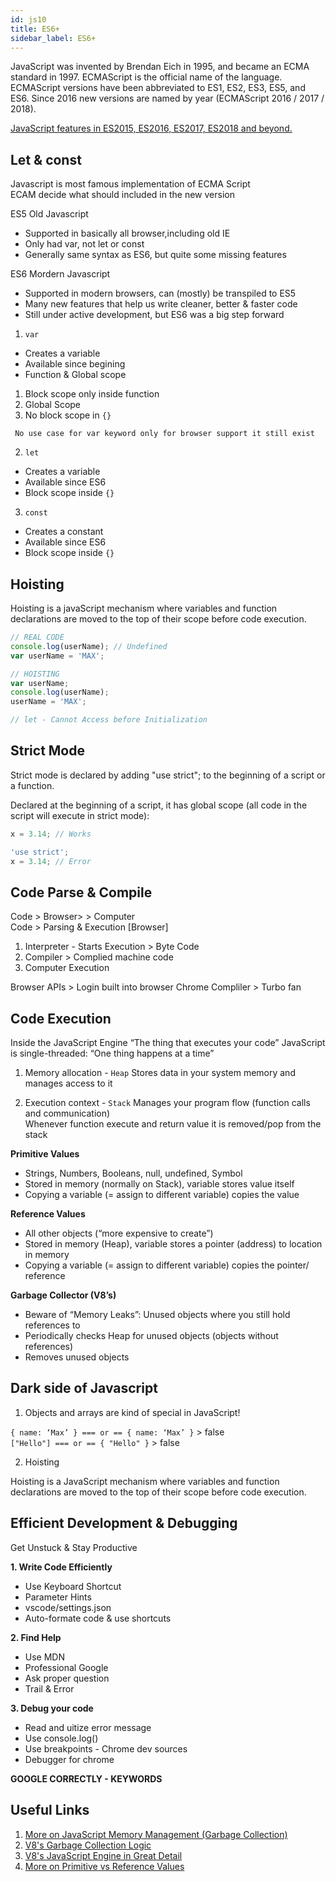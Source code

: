 ```yaml
---
id: js10
title: ES6+
sidebar_label: ES6+
---
```


JavaScript was invented by Brendan Eich in 1995, and became an ECMA standard in 1997. ECMAScript is the official name of the language. ECMAScript versions have been abbreviated to ES1, ES2, ES3, ES5, and ES6. Since 2016 new versions are named by year (ECMAScript 2016 / 2017 / 2018).

[JavaScript features in ES2015, ES2016, ES2017, ES2018 and beyond.](https://devhints.io/es6)

## Let & const

Javascript is most famous implementation of ECMA Script <br/> ECAM decide what should included in the new version

ES5 Old Javascript

- Supported in basically all browser,including old IE
- Only had var, not let or const
- Generally same syntax as ES6, but quite some missing features

ES6 Mordern Javascript

- Supported in modern browsers, can (mostly) be transpiled to ES5
- Many new features that help us write cleaner, better & faster code
- Still under active development, but ES6 was a big step forward

1. `var`

- Creates a variable
- Available since begining
- Function & Global scope

1. Block scope only inside function
2. Global Scope
3. No block scope in `{}`

` No use case for var keyword only for browser support it still exist`

2. `let`

- Creates a variable
- Available since ES6
- Block scope inside `{}`

3. `const`

- Creates a constant
- Available since ES6
- Block scope inside `{}`

## Hoisting

Hoisting is a javaScript mechanism where variables and function declarations are moved to the top of their scope before code execution.

```js
// REAL CODE
console.log(userName); // Undefined
var userName = 'MAX';

// HOISTING
var userName;
console.log(userName);
userName = 'MAX';

// let - Cannot Access before Initialization
```

## Strict Mode

Strict mode is declared by adding "use strict"; to the beginning of a script or a function.

Declared at the beginning of a script, it has global scope (all code in the script will execute in strict mode):

```js
x = 3.14; // Works
```

```js
'use strict';
x = 3.14; // Error
```

## Code Parse & Compile

Code > Browser> > Computer <br/> Code > Parsing & Execution [Browser]

1. Interpreter - Starts Execution > Byte Code
2. Compiler > Complied machine code
3. Computer Execution

Browser APIs > Login built into browser Chrome Compliler > Turbo fan

## Code Execution

Inside the JavaScript Engine “The thing that executes your code” JavaScript is single-threaded: “One thing happens at a time”

1. Memory allocation - `Heap` Stores data in your system memory and manages access to it

2. Execution context - `Stack` Manages your program flow (function calls and communication)<br/> Whenever function execute and return value it is removed/pop from the stack

**Primitive Values**

- Strings, Numbers, Booleans, null, undefined, Symbol
- Stored in memory (normally on Stack), variable stores value itself
- Copying a variable (= assign to different variable) copies the value

**Reference Values**

- All other objects (“more expensive to create”)
- Stored in memory (Heap), variable stores a pointer (address) to location in memory
- Copying a variable (= assign to different variable) copies the pointer/ reference

**Garbage Collector (V8’s)**

- Beware of “Memory Leaks”: Unused objects where you still hold references to
- Periodically checks Heap for unused objects (objects without references)
- Removes unused objects

## Dark side of Javascript

1. Objects and arrays are kind of special in JavaScript!

`{ name: ‘Max’ } === or == { name: ‘Max’ }` > false<br/> `["Hello"] === or == { "Hello" }` > false

2. Hoisting

Hoisting is a JavaScript mechanism where variables and function declarations are moved to the top of their scope before code execution.

## Efficient Development & Debugging

Get Unstuck & Stay Productive

**1. Write Code Efficiently**

- Use Keyboard Shortcut
- Parameter Hints
- vscode/settings.json
- Auto-formate code & use shortcuts

**2. Find Help**

- Use MDN
- Professional Google
- Ask proper question
- Trail & Error

**3. Debug your code**

- Read and uitize error message
- Use console.log()
- Use breakpoints - Chrome dev sources
- Debugger for chrome

**GOOGLE CORRECTLY - KEYWORDS**

## Useful Links

1. [More on JavaScript Memory Management (Garbage Collection)](https://developer.mozilla.org/en-US/docs/Web/JavaScript/Memory_Management)
2. [V8's Garbage Collection Logic](https://v8.dev/blog/free-garbage-collection)
3. [V8's JavaScript Engine in Great Detail](https://hackernoon.com/javascript-v8-engine-explained-3f940148d4ef)
4. [More on Primitive vs Reference Values](https://academind.com/learn/javascript/reference-vs-primitive-values/)
